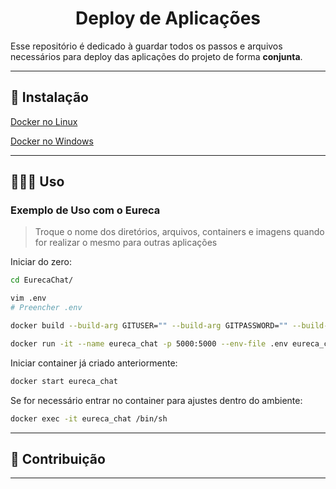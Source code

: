<h1 align="center">Deploy de Aplicações</h1>

Esse repositório é dedicado à guardar todos os passos e arquivos necessários para deploy das aplicações do projeto de forma **conjunta**.

---
## 🚀 Instalação

[Docker no Linux](https://docs.docker.com/engine/install/ubuntu/)

[Docker no Windows](https://docs.docker.com/desktop/release-notes/)

---
## 👩🏻‍💻 Uso

### Exemplo de Uso com o Eureca
> Troque o nome dos diretórios, arquivos, containers e imagens quando for realizar o mesmo para outras aplicações

Iniciar do zero:
```bash
cd EurecaChat/

vim .env
# Preencher .env

docker build --build-arg GITUSER="" --build-arg GITPASSWORD="" --build-arg BRANCH="branch-requisitada" -t eureca_chat .

docker run -it --name eureca_chat -p 5000:5000 --env-file .env eureca_chat
```

Iniciar container já criado anteriormente:
```bash
docker start eureca_chat
```

Se for necessário entrar no container para ajustes dentro do ambiente:
```bash
docker exec -it eureca_chat /bin/sh
```

---
## 🤝 Contribuição

---
